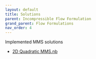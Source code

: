 ```yaml
---
layout: default
title: Solutions
parent: Incompressible Flow Formulation
grand_parent: Flow Formulations
nav_order: 4
---
```


Implemented MMS solutions
- [2D Quadratic MMS.nb]({{site.url}}{{site.baseurl}}/content/formulations/incompressibleFlow/solutions/2D_Quadratic_MMS.nb)